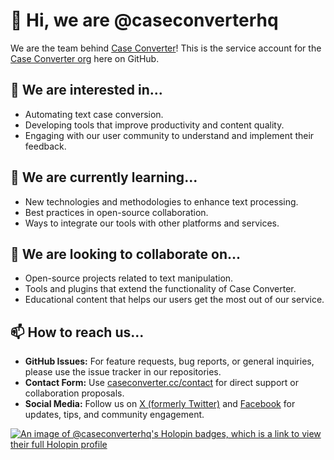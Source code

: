 # 👋 Hi, we are @caseconverterhq

We are the team behind [Case Converter](https://caseconverter.cc/)! This is the service account for the [Case Converter org](https://github.com/caseconverter) here on GitHub.

## 👀 We are interested in...

- Automating text case conversion.
- Developing tools that improve productivity and content quality.
- Engaging with our user community to understand and implement their feedback.

## 🌱 We are currently learning...

- New technologies and methodologies to enhance text processing.
- Best practices in open-source collaboration.
- Ways to integrate our tools with other platforms and services.

## 💞️ We are looking to collaborate on...

- Open-source projects related to text manipulation.
- Tools and plugins that extend the functionality of Case Converter.
- Educational content that helps our users get the most out of our service.

## 📫 How to reach us...

- **GitHub Issues:** For feature requests, bug reports, or general inquiries, please use the issue tracker in our repositories.
- **Contact Form:** Use [caseconverter.cc/contact](https://caseconverter.cc/contact) for direct support or collaboration proposals.
- **Social Media:** Follow us on [X (formerly Twitter)](https://x.com/CaseConverterCC) and [Facebook](https://www.facebook.com/caseconvertercc) for updates, tips, and community engagement.

[![An image of @caseconverterhq's Holopin badges, which is a link to view their full Holopin profile](https://holopin.me/caseconverterhq)](https://holopin.io/@caseconverterhq)

